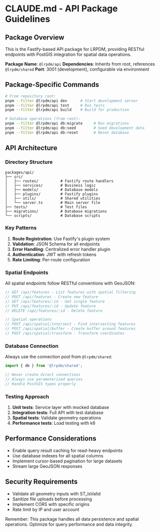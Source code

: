 # CLAUDE.md - API Package Guidelines

## Package Overview

This is the Fastify-based API package for LRPDM, providing RESTful endpoints with PostGIS integration for spatial data operations.

**Package Name**: `@lrpdm/api`
**Dependencies**: Inherits from root, references `@lrpdm/shared`
**Port**: 3001 (development), configurable via environment

## Package-Specific Commands

```bash
# From repository root:
pnpm --filter @lrpdm/api dev      # Start development server
pnpm --filter @lrpdm/api test     # Run tests
pnpm --filter @lrpdm/api build    # Build for production

# Database operations (from root):
pnpm --filter @lrpdm/api db:migrate     # Run migrations
pnpm --filter @lrpdm/api db:seed        # Seed development data
pnpm --filter @lrpdm/api db:reset       # Reset database
```

## API Architecture

### Directory Structure
```
packages/api/
├── src/
│   ├── routes/          # Fastify route handlers
│   ├── services/        # Business logic
│   ├── models/          # Database models
│   ├── plugins/         # Fastify plugins
│   ├── utils/           # Shared utilities
│   └── server.ts        # Main server file
├── tests/               # Test files
├── migrations/          # Database migrations
└── scripts/             # Database scripts
```

### Key Patterns

1. **Route Registration**: Use Fastify's plugin system
2. **Validation**: JSON Schema for all endpoints
3. **Error Handling**: Centralized error handler plugin
4. **Authentication**: JWT with refresh tokens
5. **Rate Limiting**: Per-route configuration

### Spatial Endpoints

All spatial endpoints follow RESTful conventions with GeoJSON:

```typescript
// GET /api/features - List features with spatial filtering
// POST /api/features - Create new feature
// GET /api/features/:id - Get single feature
// PUT /api/features/:id - Update feature
// DELETE /api/features/:id - Delete feature

// Spatial operations
// POST /api/spatial/intersect - Find intersecting features
// POST /api/spatial/buffer - Create buffer around features
// POST /api/spatial/transform - Transform coordinates
```

### Database Connection

Always use the connection pool from `@lrpdm/shared`:

```typescript
import { db } from '@lrpdm/shared';

// Never create direct connections
// Always use parameterized queries
// Handle PostGIS types properly
```

### Testing Approach

1. **Unit tests**: Service layer with mocked database
2. **Integration tests**: Full API with test database
3. **Spatial tests**: Validate geometry operations
4. **Performance tests**: Load testing with k6

## Performance Considerations

- Enable query result caching for read-heavy endpoints
- Use database indexes for all spatial columns
- Implement cursor-based pagination for large datasets
- Stream large GeoJSON responses

## Security Requirements

- Validate all geometry inputs with ST_IsValid
- Sanitize file uploads before processing
- Implement CORS with specific origins
- Rate limit by IP and user account

Remember: This package handles all data persistence and spatial operations. Optimize for query performance and data integrity.
